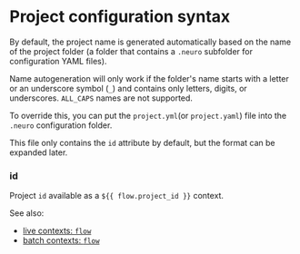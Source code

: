 # Project configuration syntax

By default, the project name is generated automatically based on the name of the project folder \(a folder that contains a `.neuro` subfolder for configuration YAML files\).

Name autogeneration will only work if the folder's name starts with a letter or an underscore symbol \(`_`\) and contains only letters, digits, or underscores. `ALL_CAPS` names are not supported.

To override this, you can put the `project.yml`\(or `project.yaml`\) file into the `.neuro` configuration folder.

This file only contains the `id` attribute by default, but the format can be expanded later.

### id

Project `id` available as a `${{ flow.project_id }}` context.

See also: 
* [live contexts: `flow`](live-contexts.md#flow-context)
* [batch contexts: `flow`](batch-contexts.md#flow-context)
